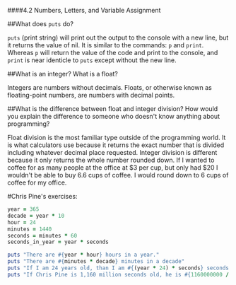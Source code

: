 ####4.2 Numbers, Letters, and Variable Assignment

##What does `puts` do?

`puts` (print string) will print out the output to the console with a new line, but it returns the value of nil. It is similar to the commands: `p` and `print`. Whereas `p` will return the value of the code and print to the console, and `print` is near identicle to `puts` except without the new line.

##What is an integer? What is a float?

Integers are numbers without decimals. Floats, or otherwise known as floating-point numbers, are numbers with decimal points.

##What is the difference between float and integer division? How would you explain the difference to someone who doesn't know anything about programming?

Float division is the most familiar type outside of the programming world. It is what calculators use because it returns the exact number that is divided including whatever decimal place requested. Integer division is different because it only returns the whole number rounded down. If I wanted to coffee for as many people at the office at $3 per cup, but only had $20 I wouldn't be able to buy 6.6 cups of coffee. I would round down to 6 cups of coffee for my office.


#Chris Pine's exercises:
```ruby
year = 365
decade = year * 10
hour = 24
minutes = 1440
seconds = minutes * 60
seconds_in_year = year * seconds

puts "There are #{year * hour} hours in a year."
puts "There are #{minutes * decade} minutes in a decade"
puts "If I am 24 years old, than I am #{(year * 24) * seconds} seconds old."
puts "If Chris Pine is 1,160 million seconds old, he is #{1160000000 / seconds_in_year} years old."
```